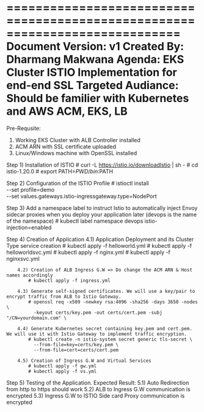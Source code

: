 
============================================================================
Document Version: v1
Created By: Dharmang Makwana
Agenda: EKS Cluster ISTIO Implementation for end-end SSL
Targeted Audiance: Should be familier with Kubernetes and AWS ACM, EKS, LB
============================================================================

Pre-Requsite:
1) Working EKS Cluster with ALB Controller installed
2) ACM ARN with SSL certificate uploaded
3) Linux/Windows machine with OpenSSL installed

Step 1) Installation of ISTIO
		# curl -L https://istio.io/downloadIstio | sh -
		# cd istio-1.20.0
		# export PATH=$PWD/bin:$PATH

Step 2) Configuration of the ISTIO Profile
		# istioctl install \
		  --set profile=demo \
		  --set values.gateways.istio-ingressgateway.type=NodePort

Step 3) Add a namespace label to instruct Istio to automatically inject Envoy sidecar proxies when you deploy your application later (devops is the name of the namespace)
		# kubectl label namespace devops istio-injection=enabled

Step 4) Creation of Application
		4.1) Application Deployment and its Cluster Type service creation
			# kubectl apply -f helloworld.yml
			# kubectl apply -f helloworldsvc.yml
			# kubectl apply -f nginx.yml
			# kubectl apply -f nginxsvc.yml

		4.2) Creation of ALB Ingress G.W => Do change the ACM ARN & Host names accordingly
			# kubectl apply -f ingress.yml

		4.3) Generate self-signed certificates. We will use a key/pair to encrypt traffic from ALB to Istio Gateway.
			# openssl req -x509 -newkey rsa:4096 -sha256 -days 3650 -nodes \
			  -keyout certs/key.pem -out certs/cert.pem -subj "/CN=yourdomain.com" \

		4.4) Generate Kubernetes secret containing key.pem and cert.pem. We will use it with Istio Gateway to implement traffic encryption.
			# kubectl create -n istio-system secret generic tls-secret \
			  --from-file=key=certs/key.pem \
			  --from-file=cert=certs/cert.pem

		4.5) Creation of Ingress G.W and Virtual Services
			# kubectl apply -f gw.yml
			# kubectl apply -f vs.yml

Step 5) Testing of the Application.
		Expected Result:
			5.1) Auto Redirection from http to https should work
			5.2) ALB to Ingress G.W communication is encrypted
			5.3) Ingress G.W to ISTIO Side card Proxy communication is encrypted
